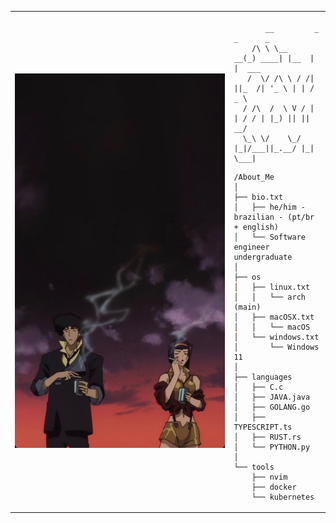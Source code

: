 <table>
  <tr>
    <td style="width: 50%;">
       <img src="https://github.com/nvizble/nvizble/blob/main/a7934b0f2ea1175507d1a012473190ee.jpg" alt="cowboy bebop" style="width: 200%; border: none;"/>
    </td>
    <td style="width: 20%; vertical-align: top;">
      <p style="font-family: monospace; font-size: 16px;">
       
           __         _       _      _       
        /\ \ \__   __(_) ____| |__  | |  ___ 
       /  \/ /\ \ / /| ||_  /| '_ \ | | / _ \
      / /\  /  \ V / | | / / | |_) || ||  __/
      \_\ \/    \_/  |_|/___||_.__/ |_| \___|
                                       
</p>

    /About_Me
    │
    ├── bio.txt
    │   ├── he/him - brazilian - (pt/br + english)
    │   └── Software engineer undergraduate
    │
    ├── os
    │   ├── linux.txt
    │   │   └── arch (main)
    │   ├── macOSX.txt
    │   │   └── macOS 
    │   └── windows.txt
    │       └── Windows 11
    │
    ├── languages
    │   ├── C.c
    │   ├── JAVA.java
    │   ├── GOLANG.go
    │   ├── TYPESCRIPT.ts
    │   ├── RUST.rs
    │   └── PYTHON.py
    │
    └── tools
        ├── nvim
        ├── docker
        └── kubernetes

        
  </tr>
</table>
